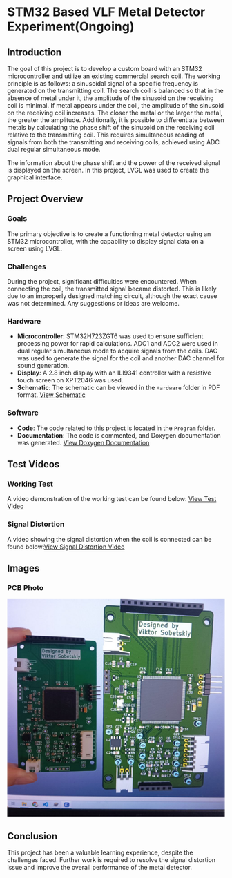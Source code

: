 # STM32 Based VLF Metal Detector Experiment(Ongoing)

## Introduction
The goal of this project is to develop a custom board with an STM32 microcontroller and utilize an existing commercial search coil. The working principle is as follows: a sinusoidal signal of a specific frequency is generated on the transmitting coil. The search coil is balanced so that in the absence of metal under it, the amplitude of the sinusoid on the receiving coil is minimal. If metal appears under the coil, the amplitude of the sinusoid on the receiving coil increases. The closer the metal or the larger the metal, the greater the amplitude. Additionally, it is possible to differentiate between metals by calculating the phase shift of the sinusoid on the receiving coil relative to the transmitting coil. This requires simultaneous reading of signals from both the transmitting and receiving coils, achieved using ADC dual regular simultaneous mode.

The information about the phase shift and the power of the received signal is displayed on the screen. In this project, LVGL was used to create the graphical interface.

## Project Overview
### Goals
The primary objective is to create a functioning metal detector using an STM32 microcontroller, with the capability to display signal data on a screen using LVGL. 

### Challenges
During the project, significant difficulties were encountered. When connecting the coil, the transmitted signal became distorted. This is likely due to an improperly designed matching circuit, although the exact cause was not determined. Any suggestions or ideas are welcome.

### Hardware
- **Microcontroller**: STM32H723ZGT6 was used to ensure sufficient processing power for rapid calculations. ADC1 and ADC2 were used in dual regular simultaneous mode to acquire signals from the coils. DAC was used to generate the signal for the coil and another DAC channel for sound generation.
- **Display**: A 2.8 inch display with an ILI9341 controller with a resistive touch screen on XPT2046 was used.
- **Schematic**: The schematic can be viewed in the `Hardware` folder in PDF format. [View Schematic](hardware/metal_detector_prototype.pdf)

### Software
- **Code**: The code related to this project is located in the `Program` folder.
- **Documentation**: The code is commented, and Doxygen documentation was generated. [View Doxygen Documentation](https://tor1kk.github.io/metal_detector/software/Program/Doc/html/index.html)

## Test Videos
### Working Test
A video demonstration of the working test can be found below: [View Test Video](media/test.mp4)

### Signal Distortion
A video showing the signal distortion when the coil is connected can be found below:[View Signal Distortion Video](media/signal_distortion.mp4)

## Images
### PCB Photo
![PCB Photo](media/metal_detector_pcb.png)

## Conclusion
This project has been a valuable learning experience, despite the challenges faced. Further work is required to resolve the signal distortion issue and improve the overall performance of the metal detector.
